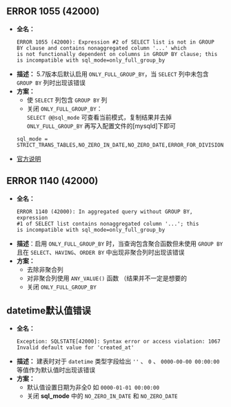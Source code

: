 ## ERROR 1055 (42000)
* **全名：**
    ```
    ERROR 1055 (42000): Expression #2 of SELECT list is not in GROUP
    BY clause and contains nonaggregated column '...' which
    is not functionally dependent on columns in GROUP BY clause; this
    is incompatible with sql_mode=only_full_group_by
    ```
* **描述：** 5.7版本后默认启用 `ONLY_FULL_GROUP_BY`，当 `SELECT` 列中未包含 `GROUP BY` 列时出现该错误
* **方案：**
    * 使 `SELECT` 列包含 `GROUP BY` 列
    * 关闭 `ONLY_FULL_GROUP_BY`：  
    `SELECT @@sql_mode` 可查看当前模式，复制结果并去掉 `ONLY_FULL_GROUP_BY` 再写入配置文件的[mysqld]下即可
    ```
    sql_mode = STRICT_TRANS_TABLES,NO_ZERO_IN_DATE,NO_ZERO_DATE,ERROR_FOR_DIVISION_BY_ZERO,NO_ENGINE_SUBSTITUTION
    ```
* [官方说明](https://dev.mysql.com/doc/refman/5.7/en/group-by-handling.html)

## ERROR 1140 (42000)
* **全名：**
    ```
    ERROR 1140 (42000): In aggregated query without GROUP BY, expression
    #1 of SELECT list contains nonaggregated column '...'; this
    is incompatible with sql_mode=only_full_group_by
    ```
* **描述**：启用 `ONLY_FULL_GROUP_BY` 时，当查询包含聚合函数但未使用 `GROUP BY` 且在 `SELECT`、`HAVING`、`ORDER BY` 中出现非聚合列时出现该错误
* **方案：**
    * 去除非聚合列
    * 对非聚合列使用 `ANY_VALUE()` 函数 （结果并不一定是想要的
    * 关闭 `ONLY_FULL_GROUP_BY`

## datetime默认值错误
* **全名：**
    ```
    Exception: SQLSTATE[42000]: Syntax error or access violation: 1067 Invalid default value for 'created_at'
    ```
* **描述：** 建表时对于 `datetime` 类型字段给出 `''` 、 `0` 、 `0000-00-00 00:00:00` 等值作为默认值时出现该错误
* **方案：**
    * 默认值设置日期为非全0 如 `0000-01-01 00:00:00`
    * 关闭 **sql_mode** 中的 `NO_ZERO_IN_DATE` 和 `NO_ZERO_DATE`